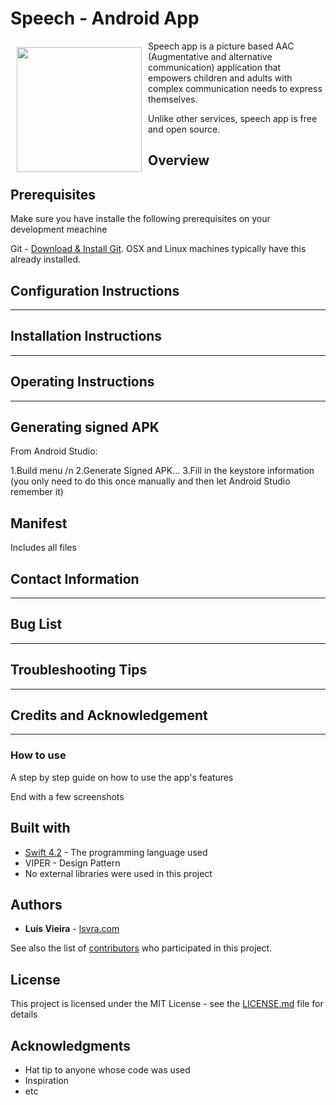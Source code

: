 # Speech - Android App




<img src="https://user-images.githubusercontent.com/59398434/115157760-fb61f800-a058-11eb-864a-3fbf9764abd6.png" align="left"
width="200" hspace="10" vspace="10">


Speech app is a picture based AAC (Augmentative and alternative communication) application that empowers children and adults with complex communication needs to express themselves.

Unlike other services, speech app is free and open source.




## Overview


## Prerequisites

Make sure you have installe the following prerequisites on your development meachine 

Git - [Download & Install Git](https://git-scm.com/downloads). OSX and Linux machines typically have this already installed.


## Configuration Instructions


---------

## Installation Instructions


------------

## Operating Instructions



---------------

## Generating signed APK
From Android Studio:

1.Build menu /n
2.Generate Signed APK...
3.Fill in the keystore information (you only need to do this once manually and then let Android Studio remember it)
## Manifest

Includes all files



## Contact Information




--------------

## Bug List





----------------

## Troubleshooting Tips




--------------------

## Credits and Acknowledgement






-----------

### How to use

A step by step guide on how to use the app's features

End with a few screenshots

## Built with

* [Swift 4.2](https://developer.apple.com/swift/) - The programming language used
* VIPER - Design Pattern
* No external libraries were used in this project

## Authors

* **Luís Vieira** - [lsvra.com](https://lsvra.com)

See also the list of [contributors](https://github.com/your/project/contributors) who participated in this project.

## License

This project is licensed under the MIT License - see the [LICENSE.md](LICENSE.md) file for details

## Acknowledgments

* Hat tip to anyone whose code was used
* Inspiration
* etc
